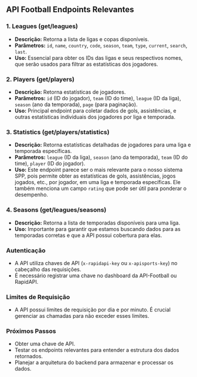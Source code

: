 ## API Football Endpoints Relevantes

### 1. Leagues (get/leagues)
- **Descrição:** Retorna a lista de ligas e copas disponíveis.
- **Parâmetros:** `id`, `name`, `country`, `code`, `season`, `team`, `type`, `current`, `search`, `last`.
- **Uso:** Essencial para obter os IDs das ligas e seus respectivos nomes, que serão usados para filtrar as estatísticas dos jogadores.

### 2. Players (get/players)
- **Descrição:** Retorna estatísticas de jogadores.
- **Parâmetros:** `id` (ID do jogador), `team` (ID do time), `league` (ID da liga), `season` (ano da temporada), `page` (para paginação).
- **Uso:** Principal endpoint para coletar dados de gols, assistências, e outras estatísticas individuais dos jogadores por liga e temporada.

### 3. Statistics (get/players/statistics)
- **Descrição:** Retorna estatísticas detalhadas de jogadores para uma liga e temporada específicas.
- **Parâmetros:** `league` (ID da liga), `season` (ano da temporada), `team` (ID do time), `player` (ID do jogador).
- **Uso:** Este endpoint parece ser o mais relevante para o nosso sistema SPP, pois permite obter as estatísticas de gols, assistências, jogos jogados, etc., por jogador, em uma liga e temporada específicas. Ele também menciona um campo `rating` que pode ser útil para ponderar o desempenho.

### 4. Seasons (get/leagues/seasons)
- **Descrição:** Retorna a lista de temporadas disponíveis para uma liga.
- **Uso:** Importante para garantir que estamos buscando dados para as temporadas corretas e que a API possui cobertura para elas.

### Autenticação
- A API utiliza chaves de API (`x-rapidapi-key` ou `x-apisports-key`) no cabeçalho das requisições.
- É necessário registrar uma chave no dashboard da API-Football ou RapidAPI.

### Limites de Requisição
- A API possui limites de requisição por dia e por minuto. É crucial gerenciar as chamadas para não exceder esses limites.

### Próximos Passos
- Obter uma chave de API.
- Testar os endpoints relevantes para entender a estrutura dos dados retornados.
- Planejar a arquitetura do backend para armazenar e processar os dados.

